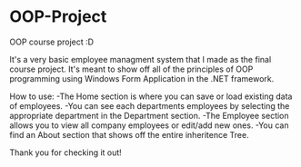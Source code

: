 # OOP-Project
OOP course project :D

It's a very basic employee managment system that I made as the final course project. It's meant to show off all 
of the principles of OOP programming using Windows Form Application in the .NET framework.

How to use:
-The Home section is where you can save or load existing data of employees.
-You can see each departments employees by selecting the appropriate department in the Department section. 
-The Employee section allows you to view all company employees or edit/add new ones. 
-You can find an About section that shows off the entire inheritence Tree. 

Thank you for checking it out!
